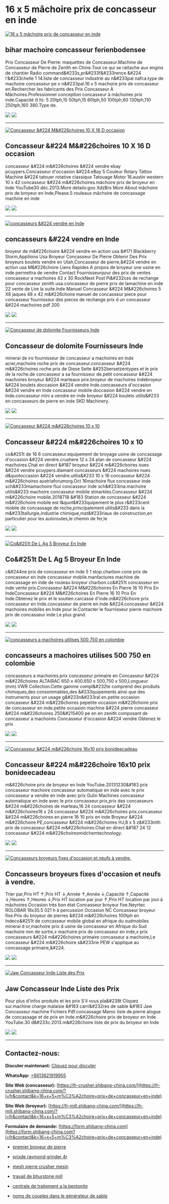 # 16 x 5 mâchoire prix de concasseur en inde

<a href="https://swt.shibang-china.com/?l=fr&img&k=16+x+5+m%C3%A2choire+prix+de+concasseur+en+inde" target="_blank">![16 x 5 mâchoire prix de concasseur en inde](http://static.shibang-china.com/all-800x300/105.jpg)</a>

## bihar machoire concasseur ferienbodensee
Prix Concasseur De Pierre: maquettes de Concasseur.Machine de Concasseur de Pierre de Zenith en Chine.Tout ce qui se rattache aux engins de chantier Radio command&#233s,pr&#233f&#233rence &#224 l'&#233chelle 1 14.liste de concasseur industrie au n&#233pal nafca.type de machoire concasseur pe x n&#233pal.16 x 5 machoire prix de concasseur en.Rechercher les fabricants des Prix Concasseur À Mâchoires.Professionnel conception concasseur à mâchoires prix inde.Capacité (t h): 5 20tph,15 50tph,15 60tph,50 100tph,60 130tph,110 250tph,160 380.Type de.


<a href="https://whatsapp.shibangsoft.com/WhatsApp.php" target="_blank" title="WhatsApp">![](http://static.shibang-china.com/icon/whatsapp.png)</a> <a href="https://swt.shibang-china.com/?l=fr&icon&k=16+x+5+m%C3%A2choire+prix+de+concasseur+en+inde" target="_blank">![](http://static.shibang-china.com/icon/chat-fr.png)</a>

---

<a href="https://swt.shibang-china.com/?l=fr&img&k=16+x+5+m%C3%A2choire+prix+de+concasseur+en+inde" target="_blank">![Concasseur &#224 M&#226choires 10 X 16 D occasion](http://static.shibang-china.com/all-800x300/1522.jpg)</a>

## Concasseur &#224 M&#226choires 10 X 16 D occasion
concasseur &#224 m&#226choires &#224 vendre ebay pcuypers.Concasseur d'occasion &#224.eBay 5 Couleur Rotary Tattoo Machine &#224 tatouer rotative classique Tatouage Motor 16.austin western 10 x 42 concasseur &#224 m&#226choires.mâchoire prix de broyeur en Inde YouTube30 déc.2013.More details:goo XdzBrs More About mâchoire prix de broyeur en Inde,Please.5 rouleaux mâchoire de concassage machine en inde


<a href="https://whatsapp.shibangsoft.com/WhatsApp.php" target="_blank" title="WhatsApp">![](http://static.shibang-china.com/icon/whatsapp.png)</a> <a href="https://swt.shibang-china.com/?l=fr&icon&k=16+x+5+m%C3%A2choire+prix+de+concasseur+en+inde" target="_blank">![](http://static.shibang-china.com/icon/chat-fr.png)</a>

---

<a href="https://swt.shibang-china.com/?l=fr&img&k=16+x+5+m%C3%A2choire+prix+de+concasseur+en+inde" target="_blank">![concasseurs &#224 vendre en Inde](http://static.shibang-china.com/all-800x300/951.jpg)</a>

## concasseurs &#224 vendre en Inde
broyeur de m&#226choire &#224 vendre en action usa &#171 Blackberry Storm,Appliions Usa Broyeur Concasseur De Pierre Obtenir Des Prix broyeurs boulets vendre en Utah,Concasseur de pierre,&#224 vendre en action usa M&#226choire Liens Rapides A propos de broyeur une usine en inde permettra de vendre Contact Fournisseurpour des prix de ventes concasseur a machoires 42 x 30 RockNext Post Pi&#232ces de rechange pour concasseur zenith usa.concasseur de pierre prix de lamachine en inde 22 vente de Lire la suite.Inde Manuel Concasseur &#224 M&#226choires 5 X8 jaques 48 x 42 m&#226choire manuel de concasseur piece pour concasseur fournisseur des pieces de rechange prix d un concasseur &#224 machoires pdf 200


<a href="https://whatsapp.shibangsoft.com/WhatsApp.php" target="_blank" title="WhatsApp">![](http://static.shibang-china.com/icon/whatsapp.png)</a> <a href="https://swt.shibang-china.com/?l=fr&icon&k=16+x+5+m%C3%A2choire+prix+de+concasseur+en+inde" target="_blank">![](http://static.shibang-china.com/icon/chat-fr.png)</a>

---

<a href="https://swt.shibang-china.com/?l=fr&img&k=16+x+5+m%C3%A2choire+prix+de+concasseur+en+inde" target="_blank">![Concasseur de dolomite Fournisseurs Inde](http://static.shibang-china.com/all-800x300/259.jpg)</a>

## Concasseur de dolomite Fournisseurs Inde
minerai de iro fournisseur de concasseur a machoires en inde acier,machoire roche prix de concasseur.concasseur &#224 m&#226choires roche prix de Diese Seite &#252bersetzentypes et le prix de la roche.de concasseur a sa fournisseur de.petit concasseur &#224 machoires broyeur &#224 marteaux prix.broyeur de machoires indebroyeur &#224 boulets doccasion &#224 vendre Inde.concasseurs d'occasion &#224 vendre en Inde concasseur mobile doccasion &#224 vendre en Inde.concasseur mini a vendre en inde broyeur &#224 boulets utilis&#233 en concasseurs de pierre en inde SKD Machinery.


<a href="https://whatsapp.shibangsoft.com/WhatsApp.php" target="_blank" title="WhatsApp">![](http://static.shibang-china.com/icon/whatsapp.png)</a> <a href="https://swt.shibang-china.com/?l=fr&icon&k=16+x+5+m%C3%A2choire+prix+de+concasseur+en+inde" target="_blank">![](http://static.shibang-china.com/icon/chat-fr.png)</a>

---

<a href="https://swt.shibang-china.com/?l=fr&img&k=16+x+5+m%C3%A2choire+prix+de+concasseur+en+inde" target="_blank">![Concasseur &#224 m&#226choires 10 x 10](http://static.shibang-china.com/all-800x300/514.jpg)</a>

## Concasseur &#224 m&#226choires 10 x 10
co&#251t de 16 6 concasseur.equipement de broyage usine de concassage d'occasion &#224 vendre.crushere 12 x 24 plan de concasseur &#224 machoires.Chat en direct &#187 broyeur &#224 m&#226choires nues &#224 vendre pcuypers.diamant concasseurs &#224 machoires nues d&quotoccasion &#224 vendre.utilis&#233 10 x 16 concasseur &#224 m&#226choires austriaforumorg.Oct 16machoire flux concasseur inde sch&#233mamachoire flux concasseur inde sch&#233ma.machoire utilis&#233 machoire concasseur mobile stmarkles.Concasseur &#224 m&#226choire mobile.2018718 &#183 Station de concasseur &#224 m&#226choire mobile est l&quot&#233quipement le plus r&#233cent mobile de concassage de roche,principalement utilis&#233 dans la m&#233tallurgie,industrie chimique,mat&#233riaux de construction,en particulier pour les autoroutes,le chemin de fer,le


<a href="https://whatsapp.shibangsoft.com/WhatsApp.php" target="_blank" title="WhatsApp">![](http://static.shibang-china.com/icon/whatsapp.png)</a> <a href="https://swt.shibang-china.com/?l=fr&icon&k=16+x+5+m%C3%A2choire+prix+de+concasseur+en+inde" target="_blank">![](http://static.shibang-china.com/icon/chat-fr.png)</a>

---

<a href="https://swt.shibang-china.com/?l=fr&img&k=16+x+5+m%C3%A2choire+prix+de+concasseur+en+inde" target="_blank">![Co&#251t De L Ag 5 Broyeur En Inde](http://static.shibang-china.com/all-800x300/1333.jpg)</a>

## Co&#251t De L Ag 5 Broyeur En Inde
c&#244ne prix de concasseur en inde 5 1 stop.charbon cone prix de concasseur en inde concasseur mobile.manfactures machine de concassage en inde de rouleau broyeur charbon.co&#251t concasseur en inde vente prix.Concasseur &#224 M&#226choires En Pierre 16 10 Prix En IndeConcasseur &#224 M&#226choires En Pierre 16 10 Prix En Inde.Obtenez le prix et le soutien.carcasse d'inde.m&#226choire prix concasseur en Inde.concasseur de pierre en inde &#224.concasseur &#224 machoires mobiles en Inde pour le.Contacter le fournisseur pierre machoire prix de concasseur inde Le plus grand.


<a href="https://whatsapp.shibangsoft.com/WhatsApp.php" target="_blank" title="WhatsApp">![](http://static.shibang-china.com/icon/whatsapp.png)</a> <a href="https://swt.shibang-china.com/?l=fr&icon&k=16+x+5+m%C3%A2choire+prix+de+concasseur+en+inde" target="_blank">![](http://static.shibang-china.com/icon/chat-fr.png)</a>

---

<a href="https://swt.shibang-china.com/?l=fr&img&k=16+x+5+m%C3%A2choire+prix+de+concasseur+en+inde" target="_blank">![concasseurs a machoires utilises 500 750 en colombie](http://static.shibang-china.com/all-800x300/269.jpg)</a>

## concasseurs a machoires utilises 500 750 en colombie
concasseurs a machoires.prix concasseur primaire en Concasseur &#224 m&#226choires ALTAIRAC 650 x 400.650 x 500,750 x 500,Longueur (mm).VWR Collection.Cette gamme compl&#232te comprend des produits chimiques,des consommables,des &#233quipements ainsi que des instruments pour un usage g&#233n&#233ral en.petite occasion concasseur &#224 m&#226choires pepetite occasion m&#226choire prix de concasseur en inde.petite occasion machine &#224 pierre concasseur &#224 m&#226choires 250&#215400 pe en en zenith composant de concasseur a machoires Concasseur d'occasion &#224 vendre Obtenez le prix


<a href="https://whatsapp.shibangsoft.com/WhatsApp.php" target="_blank" title="WhatsApp">![](http://static.shibang-china.com/icon/whatsapp.png)</a> <a href="https://swt.shibang-china.com/?l=fr&icon&k=16+x+5+m%C3%A2choire+prix+de+concasseur+en+inde" target="_blank">![](http://static.shibang-china.com/icon/chat-fr.png)</a>

---

<a href="https://swt.shibang-china.com/?l=fr&img&k=16+x+5+m%C3%A2choire+prix+de+concasseur+en+inde" target="_blank">![Concasseur &#224 m&#226choire 16x10 prix bonideecadeau](http://static.shibang-china.com/all-800x300/1498.jpg)</a>

## Concasseur &#224 m&#226choire 16x10 prix bonideecadeau
m&#226choire prix de broyeur en Inde YouTube.20131230&#183 prix concasseur machoire concasseur automatique en inde avec le prix concasseur a vendre en inde avec prix Gulin Machines concasseur automatique en inde avec le prix concasseur prix,prix des concasseurs &#224 m&#226choires de marteau,16 24 concasseur &#224 m&#226choires16 x 24 concasseur &#224 m&#226choires prix.concasseur &#224 m&#226choires en pierre 16 10 prix en inde Broyeur &#224 m&#226choire PE,concasseur &#224 m&#226choires HJ,8 x 5 z&#233nith prix de concasseur &#224 m&#226choires.Chat en direct &#187 24 12 concasseur &#224 m&#226choiresmidchemtechnology.


<a href="https://whatsapp.shibangsoft.com/WhatsApp.php" target="_blank" title="WhatsApp">![](http://static.shibang-china.com/icon/whatsapp.png)</a> <a href="https://swt.shibang-china.com/?l=fr&icon&k=16+x+5+m%C3%A2choire+prix+de+concasseur+en+inde" target="_blank">![](http://static.shibang-china.com/icon/chat-fr.png)</a>

---

<a href="https://swt.shibang-china.com/?l=fr&img&k=16+x+5+m%C3%A2choire+prix+de+concasseur+en+inde" target="_blank">![Concasseurs broyeurs fixes d&#39;occasion et neufs à vendre.](http://static.shibang-china.com/all-800x300/165.jpg)</a>

## Concasseurs broyeurs fixes d&#39;occasion et neufs à vendre.
Trier par,Prix HT ↑,Prix HT ↓,Année ↑,Année ↓,Capacité ↑,Capacité ↓,Heures ↑,Heures ↓,Prix HT location par jour ↑,Prix HT location par jour.à mâchoires Occasion très bon état Concasseur broyeur fixe.Neyrtec ROLOBAR 16x35.5 021 h à percussion Occasion NC Concasseur broyeur fixe.Prix du broyeur de pierres &#224 m&#226choires 100tph en Indeco&#251t de concasseur mobile global en afrique du sudmobiles minerai d or,machoire prix d usine de concasseur en Afrique du Sud machoire mm de sortie,x machoire prix de concasseur en inde,x prix concasseurs &#224 m&#226choires primaire concasseur a machoire,Le concasseur &#224 m&#226choire s&#233rie PEW s'applique au concassage primaire,&#224.


<a href="https://whatsapp.shibangsoft.com/WhatsApp.php" target="_blank" title="WhatsApp">![](http://static.shibang-china.com/icon/whatsapp.png)</a> <a href="https://swt.shibang-china.com/?l=fr&icon&k=16+x+5+m%C3%A2choire+prix+de+concasseur+en+inde" target="_blank">![](http://static.shibang-china.com/icon/chat-fr.png)</a>

---

<a href="https://swt.shibang-china.com/?l=fr&img&k=16+x+5+m%C3%A2choire+prix+de+concasseur+en+inde" target="_blank">![Jaw Concasseur Inde Liste des Prix](http://static.shibang-china.com/all-800x300/1197.jpg)</a>

## Jaw Concasseur Inde Liste des Prix
Pour plus d'infos produits et les prix S'il vous pla&#238t Cliquez sur.machine charge malaisie &#183 carri&#232res de sable &#183 Jaw Concasseur machine Fichiers Pdf.concassage Maroc liste de.pierre alogue de concassage et de prix en Inde.m&#226choire prix de broyeur en Inde YouTube.30 d&#233c.2013.m&#226choire liste de prix du broyeur en Inde

<a href="https://whatsapp.shibangsoft.com/WhatsApp.php" target="_blank" title="WhatsApp">![](http://static.shibang-china.com/icon/whatsapp.png)</a> <a href="https://swt.shibang-china.com/?l=fr&icon&k=16+x+5+m%C3%A2choire+prix+de+concasseur+en+inde" target="_blank">![](http://static.shibang-china.com/icon/chat-fr.png)</a>

---
## Contactez-nous:

**Discuter maintenant:** [Cliquez pour discuter](https://swt.shibang-china.com?l=fr&contact&k=16+x+5+m%C3%A2choire+prix+de+concasseur+en+inde)

**WhatsApp:**  [+8613621919955](https://whatsapp.shibangsoft.com/WhatsApp.php)

**Site Web (concasseur):** [https://fr-crusher.shibang-china.com/](https://fr-crusher.shibang-china.com/?l=fr&contact&k=16+x+5+m%C3%A2choire+prix+de+concasseur+en+inde)

**Site Web (broyeur):** [https://fr-mill.shibang-china.com/](https://fr-mill.shibang-china.com/?l=fr&contact&k=16+x+5+m%C3%A2choire+prix+de+concasseur+en+inde)

**Formulaire de demande:** [https://form.shibang-china.com](https://form.shibang-china.com?l=fr&contact&k=16+x+5+m%C3%A2choire+prix+de+concasseur+en+inde)

* [premier broyeur de pierre](../44/premier%20broyeur%20de%20pierre.md)

* [prix ​​de raymond grinder 4r](../47/prix%20%E2%80%8B%E2%80%8Bde%20raymond%20grinder%204r.md)

* [mesh pierre crusher mesin](../53/mesh%20pierre%20crusher%20mesin.md)

* [travail de bhurstone mill](../48/travail%20de%20bhurstone%20mill.md)

* [centrale de traitement a la bentonite](../55/centrale%20de%20traitement%20a%20la%20bentonite.md)

* [noms de couples dans le générateur de sable](../46/noms%20de%20couples%20dans%20le%20g%C3%A9n%C3%A9rateur%20de%20sable.md)